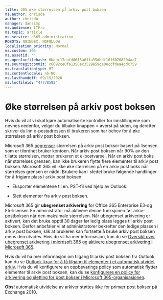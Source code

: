 ```yaml
---
title: 305 øke størrelsen på arkiv post boksen
ms.author: chrisda
author: chrisda
manager: dansimp
ms.audience: ITPro
ms.topic: article
ms.service: o365-administration
ROBOTS: NOINDEX, NOFOLLOW
localization_priority: Normal
ms.custom: 305
ms.assetid: ''
ms.openlocfilehash: 6bebc17eafd8615a6ffa95dbdf16f60768204aa7
ms.sourcegitcommit: c6692ce0fa1358ec3529e59ca0ecdfdea4cdc759
ms.translationtype: MT
ms.contentlocale: nb-NO
ms.lasthandoff: 09/15/2020
ms.locfileid: "47778592"
---
```

# <a name="increase-the-archive-mailbox-size"></a>Øke størrelsen på arkiv post boksen


Hvis du vil at vi skal kjøre automatiserte kontroller for innstillingene som nevnes nedenfor, velger du tilbake-knappen < øverst på siden, og deretter skriver du inn e-postadressen til brukeren som har behov for å øke størrelsen på arkiv post boksen.

Microsoft 365 [begrenser](https://docs.microsoft.com/office365/servicedescriptions/exchange-online-service-description/exchange-online-limits#mailbox-storage-limits) størrelsen på arkiv post bokser basert på lisensen som er tilordnet bruker kontoen. Når arkiv post boksen når 90% av den tillatte størrelsen, mottar brukeren et e-postvarsel. Når en arkiv post boks når størrelses grensen, kan ikke brukeren flytte flere elementer til arkiv post boksen. Microsoft 365 vil ikke øke størrelsen på en arkiv post boks når størrelses grensen er nådd. Brukere kan i stedet bruke følgende handlinger for å frigjøre plass i arkiv post boksen:

- Eksporter elementene til en. PST-fil ved hjelp av Outlook.

- Slett elementer fra arkiv post boksen.

Microsoft 365 gir **ubegrenset arkivering** for Office 365 Enterprise E3-og E5-lisenser. En administrator må aktivere denne funksjonen før arkiv-postboksen når den maksimale størrelsen. Når ubegrenset arkivering er aktivert, kan det bruke opptil 30 dager før ledig plass legges til arkiv post boksen. Derfor anbefaler vi at administratorer bekrefter den ledige plassen i arkiv post boksen, slik at brukeren kan fortsette å bruke arkiv post boksen mens den utvides. Hvis du vil ha mer informasjon, kan du se [Oversikt over ubegrenset arkivering i microsoft 365](https://docs.microsoft.com/microsoft-365/compliance/unlimited-archiving) og [aktivere ubegrenset arkivering i Microsoft 365](https://docs.microsoft.com/microsoft-365/compliance/enable-unlimited-archiving).

Hvis du vil ha mer informasjon om tilgang til arkiv post boksen fra Outlook, kan du se [Outlook-krav for å få tilgang til elementer i et automatisk utvidet arkiv](https://docs.microsoft.com/microsoft-365/compliance/unlimited-archiving#outlook-requirements-for-accessing-items-in-an-auto-expanded-archive). Hvis du vil konfigurere en oppbevarings policy som automatisk flytter elementer til arkiv post boksen, kan du se [konfigurere en policy for arkivering og sletting for post bokser i Microsoft 365-organisasjonen](https://docs.microsoft.com/microsoft-365/compliance/set-up-an-archive-and-deletion-policy-for-mailboxes).

**Obs**! automatisk utvidelse av arkiver støttes ikke for primær post bokser på Exchange 2010.
